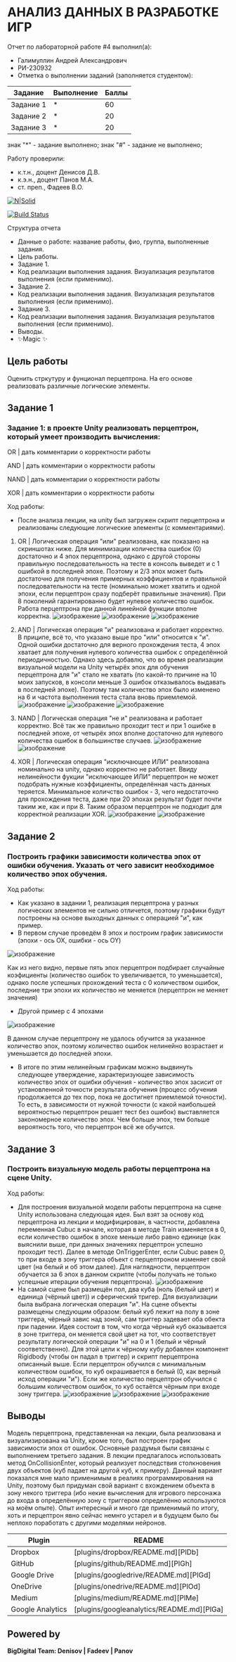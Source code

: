# АНАЛИЗ ДАННЫХ В РАЗРАБОТКЕ ИГР
Отчет по лабораторной работе #4 выполнил(а):
- Галимуллин Андрей Александрович
- РИ-230932
- Отметка о выполнении заданий (заполняется студентом):

| Задание | Выполнение | Баллы |
| ------ | ------ | ------ |
| Задание 1 | * | 60 |
| Задание 2 | * | 20 |
| Задание 3 | * | 20 |

знак "*" - задание выполнено; знак "#" - задание не выполнено;

Работу проверили:
- к.т.н., доцент Денисов Д.В.
- к.э.н., доцент Панов М.А.
- ст. преп., Фадеев В.О.

[![N|Solid](https://cldup.com/dTxpPi9lDf.thumb.png)](https://nodesource.com/products/nsolid)

[![Build Status](https://travis-ci.org/joemccann/dillinger.svg?branch=master)](https://travis-ci.org/joemccann/dillinger)

Структура отчета

- Данные о работе: название работы, фио, группа, выполненные задания.
- Цель работы.
- Задание 1.
- Код реализации выполнения задания. Визуализация результатов выполнения (если применимо).
- Задание 2.
- Код реализации выполнения задания. Визуализация результатов выполнения (если применимо).
- Задание 3.
- Код реализации выполнения задания. Визуализация результатов выполнения (если применимо).
- Выводы.
- ✨Magic ✨

## Цель работы
Оценить стркутуру и фунционал перцептрона. На его основе реализовать различные логические элементы.


## Задание 1
###  Задание 1: в проекте Unity реализовать перцептрон, который умеет производить вычисления:
OR | дать комментарии о корректности работы

AND | дать комментарии о корректности работы

NAND | дать комментарии о корректности работы

XOR | дать комментарии о корректности работы


Ход работы:
- После анализа лекции, на unity был загружен скрипт перцептрона и реализованы следующие логические элементы (с комментариями).
1) OR | Логическая операция "или" реализована, как показано на скриншотах ниже. Для минимизации количества ошибок (0) достаточно и 4 эпох перцептрона, однако с другой стороны правильную последовательность на тесте в консоль выведет и с 1 ошибкой в последней эпохе. Поэтому и 2/3 эпох может быть достаточно для получения примерных коэффициентов и правильной последовательности на тесте (номинально может хватить и одной эпохи, если перцептрон сразу подберёт правильные значения). При 8 поколений гарантированно будет нулевое количество ошибок. Работа перцептрона при данной линейной функции вполне корректна.
![изображение](https://github.com/user-attachments/assets/f189689e-0982-4cc6-a7fb-9139d7774ebf)
![изображение](https://github.com/user-attachments/assets/5475712c-9b8f-496c-a8e9-7ed8f45d4c15)
![изображение](https://github.com/user-attachments/assets/bf2eb4d2-8d3b-4ae2-b21c-74da529d7413)

2) AND | Логическая операция "и" реализована и работает корректно. В приципе, всё то, что указано выше про "или" относится к "и". Одной ошибки достаточно для верного прохождения теста, 4 эпох хватает для получения нулевого количества ошибок с определённой периодичностью. Однако здесь добавлю, что во время реализации визуальной модели на Unity четырёх эпох для обучения перцептрона для "и" стало не хватать (по какой-то причине на 10 моих запусков, в консоли меньше 3 ошибок отказывалось выдавать в последней эпохе). Поэтому там количество эпох было изменено на 6 и частота выполнения теста стала вновь приемлемой.
![изображение](https://github.com/user-attachments/assets/5508f318-92b9-4e2f-b0c2-269decd2f45a)
![изображение](https://github.com/user-attachments/assets/37523564-eca3-45d2-9715-dc428f918b32)
![изображение](https://github.com/user-attachments/assets/84d6b1fe-b0a2-42f0-b522-70ff35a20f89)

3) NAND | Логическая операция "не и" реализована и работает корректно. Всё так же правильно проходит тест и при 1 ошибке в последней эпохе, от четырёх эпох вполне достаточно для нулевого количества ошибок в большинстве случаев.
![изображение](https://github.com/user-attachments/assets/d6534723-e68c-41e6-ad44-06b4904f2e9b)
![изображение](https://github.com/user-attachments/assets/e880935f-30ec-4190-af77-09bca0b8d2eb)

4) XOR | Логическая операция "исключающее ИЛИ" реализована номинально на unity, однако корректно не работает. Ввиду нелинейности фукции "исключающее ИЛИ" перцептрон не может подобрать нужные коэффициенты, определённая часть данных теряется. Минимальное количство ошибок - 3, чего недостаточно для прохождения теста, даже при 20 эпохах результат будет почти таким же, как и при 8. Таким образом перцептрон не подходит для корректной реализации XOR.
![изображение](https://github.com/user-attachments/assets/8efe5a1b-0ff1-4496-abe8-272aba894c56)
![изображение](https://github.com/user-attachments/assets/deea9872-4e84-404f-9cf5-888cf4890f99)



## Задание 2
###  Построить графики зависимости количества эпох от ошибки  обучения. Указать от чего зависит необходимое количество эпох обучения.

Ход работы:
- Как указано в задании 1, реализация перцептрона у разных логических элементов не сильно отличется, поэтому графики будут построены на основе выходных данных с операцией "и", как пример.
- В первом случае проведём 8 эпох и построим график зависимости (эпохи - ось OX, ошибки - ось OY)

![изображение](https://github.com/user-attachments/assets/548ff393-2faf-461b-a74c-e7f6b6ee61ba)

Как из него видно, первые пять эпох перцептрон подбирает случайные коэфициенты (количество ошибок то увеличивается, то уменьшается), однако после успешных прохождений теста с 0 количеством ошибок, последние три эпохи их количество не меняется (перцептрон не меняет значения)
- Другой пример с 4 эпохами

![изображение](https://github.com/user-attachments/assets/85a92de1-104a-4ae0-9bfb-d572f1e948f1)

В данном случае перцептрону не удалось обучится за указанное количество эпох, поэтому количество ошибок нелинейно возрастает и уменьшается до последней эпохи.

- В итоге по этим нелинейным графикам можно выдвинуть следующее утверждение, характеризующее зависимость количество эпох от ошибки обучения - количество эпох засисит от установленной точности результата обучения (процесс обучения продолжается до тех пор, пока не достигнет приемлемой точности). То есть, в зависимости от нужной точности (с какой наибольшей вероятностью перцептрон решает тест без ошибок) выставляется закономерное количество эпох. Чем больше эпох, тем больше вероятность того, что перцептрон всё же обучится.



## Задание 3
### Построить визуальную модель работы перцептрона на сцене Unity.

Ход работы:
- Для построения визуальной модели работы перцептрона на сцене Unity использована следующая идея. Был взят за основу код перцептрона из лекции и модифицирован, в частности, добавлена переменная Cubuc в начале, которая в методе Train изменяется в 0, если количество ошибок в эпохе меньше либо равно единице (как выяснили выше, при данных значениях перцептрон успешно проходит тест). Далее в методе OnTriggerEnter, если Cubuc равен 0, то при входе в зону триггера объект с перцептроном изменяет свой цвет (на белый и об этом далее). Для наглядности, перцептрон обучается за 6 эпох в данном скрипте (чтобы получать не только успешные итерации обучения перцептрона).
![изображение](https://github.com/user-attachments/assets/8c6e1865-be72-4bbe-a43c-226a4f7b067b)
- На самой сцене был размещён пол, два куба (ноль (белый цвет) и единица (чёрный цвет)) и сферический тригер. Для визуализации была выбрана логическая операция "и". На сцене объекты размещены следующим образом: белый куб лежит на полу в зоне триггера, чёрный завис над зоной, сам триггер задевает оба обекта при падении. Идея состоит в том, что когда чёрный куб оказывается в зоне триггера, он меняется свой цвет на тот, что соответствует результату логической операции "и" на 0 и 1 (белый и чёрный соответственно). Для этой цели к чёрному кубу добавлен компонент Rigidbody (чтобы он падал в триггер) и скрипт перцептрона описанный выше. Если перцептрон обучился с минимальным количеством ошибок, то куб окрашивается в белый (0, как верный исход операции "и"). Если же количество перцептрон обучился с большим количеством ошибок, то куб остаётся чёрным при входе зону триггера.
![изображение](https://github.com/user-attachments/assets/ba9cc292-3dee-4eb9-97cb-b3c3bc713830)
![изображение](https://github.com/user-attachments/assets/dc815fe9-f2d5-41a8-9130-abe44ab536e0)
![изображение](https://github.com/user-attachments/assets/8e0a42f9-d38e-43d2-a1d0-48ba1e32f738)



## Выводы

Модель перцептрона, представленная на лекции, была реализована и визуализирована на Unity, кроме того, был построен график зависимости эпох от ошибок. Основные раздумья были связаны с выполнением третьего задания. В лекции предлагалось использовать метод OnCollisionEnter, который реализует последствия столкновения двух объектов (куб падает на другой куб, к примеру). Данный вариант показался мне мало применимым в реалиях программирования на Unity, поэтому был придуман свой вариант с вхождением объекта в зону некого триггера (ибо некие вычисления для игрового персонажа до входа в определённую зону с триггером определённо используются на моём опыте). Опыт интересный и много где применимый по итогу, хоть и перцептрон явно сейчас немнго устарел и в будущем было бы неплохо поработать с другими моделями нейронов. 

| Plugin | README |
| ------ | ------ |
| Dropbox | [plugins/dropbox/README.md][PlDb] |
| GitHub | [plugins/github/README.md][PlGh] |
| Google Drive | [plugins/googledrive/README.md][PlGd] |
| OneDrive | [plugins/onedrive/README.md][PlOd] |
| Medium | [plugins/medium/README.md][PlMe] |
| Google Analytics | [plugins/googleanalytics/README.md][PlGa] |

## Powered by

**BigDigital Team: Denisov | Fadeev | Panov**
